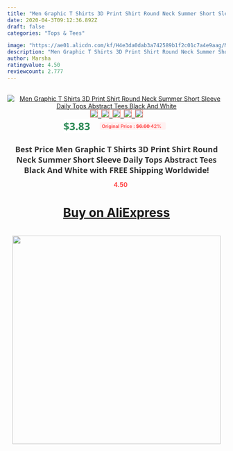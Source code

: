 ```yaml
---
title: "Men Graphic T Shirts 3D Print Shirt Round Neck Summer Short Sleeve Daily Tops Abstract Tees Black And White"
date: 2020-04-3T09:12:36.892Z
draft: false
categories: "Tops & Tees"

image: "https://ae01.alicdn.com/kf/H4e3da0dab3a742589b1f2c01c7a4e9aag/Men-Graphic-T-Shirts-3D-Print-Shirt-Round-Neck-Summer-Short-Sleeve-Daily-Tops-Abstract-Tees.jpg"
description: "Men Graphic T Shirts 3D Print Shirt Round Neck Summer Short Sleeve Daily Tops Abstract Tees Black And White"
author: Marsha
ratingvalue: 4.50
reviewcount: 2.777
---
```

<br>
<div style="text-align: center;">
<a href="https://s.click.aliexpress.com/e/_AoX7EV" target="_blank" rel="nofollow noopener noreferrer"><img alt="Men Graphic T Shirts 3D Print Shirt Round Neck Summer Short Sleeve Daily Tops Abstract Tees Black And White" class="magnifier-image" src="https://ae01.alicdn.com/kf/H4e3da0dab3a742589b1f2c01c7a4e9aag/Men-Graphic-T-Shirts-3D-Print-Shirt-Round-Neck-Summer-Short-Sleeve-Daily-Tops-Abstract-Tees.jpg_640x640.jpg">
<br>
<img style="border:1px solid salmon" src="https://ae01.alicdn.com/kf/H4e3da0dab3a742589b1f2c01c7a4e9aag/Men-Graphic-T-Shirts-3D-Print-Shirt-Round-Neck-Summer-Short-Sleeve-Daily-Tops-Abstract-Tees.jpg_120x120.jpg">&nbsp;&nbsp;<img style="border:1px solid salmon" src="https://ae01.alicdn.com/kf/Hcde9767c40044d3dbd983c25f4b12e1eQ/Men-Graphic-T-Shirts-3D-Print-Shirt-Round-Neck-Summer-Short-Sleeve-Daily-Tops-Abstract-Tees.jpg_120x120.jpg">&nbsp;&nbsp;<img style="border:1px solid salmon" src="_120x120.jpg">&nbsp;&nbsp;<img style="border:1px solid salmon" src="_120x120.jpg">&nbsp;&nbsp;<img style="border:1px solid salmon" src="_120x120.jpg"></a></div><br0>
<div style="text-align: center;"><span style="background-color: white; border: 0px; box-sizing: border-box; color: seagreen; display: inline-block; font-family: &quot;open sans&quot; , &quot;arial&quot; , &quot;helvetica&quot; , sans-serif , &quot;heiti&quot;; font-size: 24px; font-stretch: inherit; font-weight: 700; line-height: inherit; margin: 0px 10px 0px 0px; padding: 0px; vertical-align: middle;">$3.83 </span>
<span style="background: rgb(255 , 241 , 241); border-radius: 3px; border: 0px; box-sizing: border-box; color: #ff4747; display: inline-block; font-family: inherit; font-size: 12px; font-stretch: inherit; font-style: inherit; font-variant: inherit; font-weight: 600; line-height: inherit; margin: 0px; padding: 2px 5px; transform: scale(0.9); vertical-align: middle;">Original Price : <b style="text-decoration: line-through;">$6.60 </b> 42%&nbsp;&nbsp;</span></div>
<h1 style="color: #333333; display: inline-block; font-family: &quot;open sans&quot; , &quot;arial&quot; , &quot;helvetica&quot; , sans-serif , &quot;heiti&quot;; font-size: 18px; font-stretch: inherit; font-weight: 700; text-align: center;">Best Price Men Graphic T Shirts 3D Print Shirt Round Neck Summer Short Sleeve Daily Tops Abstract Tees Black And White with FREE Shipping Worldwide!</h1>
<div style="color: #ff4747; text-align: center;">
<img src="https://4.bp.blogspot.com/-M0ZcTcb-5uY/XleCXlxnR4I/AAAAAAAAAEc/OrjgMkXV1oMQFaCRZj5HQwOCBcu3w1FegCPcBGAYYCw/s1600/star.png" style="height: 15px;">&nbsp;<b>4.50</b></div>
<div class="button_cont" align="center"><a class="buynow_a" href="https://s.click.aliexpress.com/e/_AoX7EV" target="_blank" rel="nofollow noopener noreferrer"><H1>Buy on AliExpress</H1></a></div><br>
<div class="separator" style="clear: both; text-align: center;">
<img src="https://lh3.googleusercontent.com/-pTy5HemUv9M/XlePHvY0dAI/AAAAAAAAAE4/0nX5iRUoIWY8eMW9Dpxeirr157OZliDIgCLcBGAsYHQ/s1600/badge.gif" width="480">
</div>
